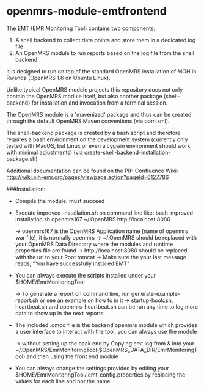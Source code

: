 openmrs-module-emtfrontend
==========================

The EMT (EMR Monitoring Tool) contains two components:
1. A shell backend to collect data points and store them in a dedicated log file
2. An OpenMRS module to run reports based on the log file from the shell backend

It is designed to run on top of the standard OpenMRS installation of MOH in Rwanda (OpenMRS 1.6 on Ubuntu Linux).

Unlike typical OpenMRS module projects this repository does not only contain the OpenMRS module itself, but also another package (shell-backend) for installation and invocation from a terminal session. 

The OpenMRS module is a 'mavenized' package and thus can be created through the default OpenMRS Maven conventions (via pom.xml).

The shell-backend package is created by a bash script and therefore requires a bash environment on the development system (currently only tested with MacOS, but Linux or even a cygwin environment should work with minimal adjustments) (via create-shell-backend-installation-package.sh)

Additional documentation can be found on the PIH Confluence Wiki: http://wiki.pih-emr.org/pages/viewpage.action?pageId=6127786


###Installation:

* Compile the module, must succeed

* Execute improved-installation.sh on command line like: bash improved-installation.sh openmrs167 ~/.OpenMRS http://localhost:8080
 	
	-> openmrs167 is the OpenMRS Application name (name of openmrs war file), it is normally openmrs
	-> ~/.OpenMRS should be replaced with your OpenMRS Data Directory where the modules and runtime properties file are found
	-> http://localhost:8080 should be replaced with the url to your Root tomcat
	-> Make sure the your last message reads; "You have successfully installed EMT"

* You can always execute the scripts installed under your $HOME/EmrMonitoringTool
	
	-> To generate a report on command line, run generate-example-report.sh or see an example on how to in it
	-> startup-hook.sh, heartbeat.sh and openmrs-heartbeat.sh can be run any time to log more data to show up in the next reports
	
* The included .omod file is the backend openmrs module which provides a user interface to interact with the tool, you can always use the module 
	
	-> without setting up the back end by Copying emt.log from & into your ~/.OpenMRS/EmrMonitoringTool($OpenMRS_DATA_DIR/EmrMonitoringTool) and then using the front end module
	
* You can always change the settings provided by editing your $HOME/EmrMonitoringTool/.emt-config.properties by replacing the values for each line and not the name
